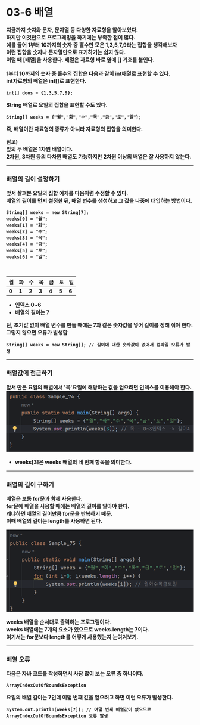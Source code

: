 # 03-6 배열
<b>지금까지 숫자와 문자, 문자열 등 다양한 자료형을 알아보았다.<br>
하지만 이것만으로 프로그래밍을 하기에는 부족한 점이 많다.<br>
예를 들어 1부터 10까지의 숫자 중 홀수만 모은 1,3,5,7,9라는 집합을 생각해보자<br>
이런 집합을 숫자나 문자열만으로 표기하기는 쉽지 않다.<br>
이럴 때 [배열]을 사용한다. 배열은 자료형 바로 옆에 [] 기호를 붙인다.<br>
<br>
1부터 10까지의 숫자 중 홀수의 집합은 다음과 같이 int배열로 표현할 수 있다. <br>
int자료형의 배열은 int[]로 표현한다.

```
int[] doos = {1,3,5,7,9};
```
String 배열로 요일의 집합을 표현할 수도 있다.
```
String[] weeks = {"월","화","수","목","금","토","일"};
```
즉, 배열이란 자료형의 종류가 아니라 자료형의 집합을 의미한다.

참고)<br>
앞의 두 배열은 1차원 배열이다.<br>
2차원, 3차원 등의 다차원 배열도 가능하지만 2차원 이상의 배열은 잘 사용하지 않는다.

---

### 배열의 길이 설정하기
앞서 살펴본 요일의 집합 예제를 다음처럼 수정할 수 있다.<br>
배열의 길이를 먼저 설정한 뒤, 배열 변수를 생성하고 그 값을 나중에 대입하는 방법이다.

```
String[] weeks = new String[7];
weeks[0] = "월";
weeks[1] = "화";
weeks[2] = "수";
weeks[3] = "목";
weeks[4] = "금";
weeks[5] = "토";
weeks[6] = "일";
```
<br>

| 월 | 화 | 수 | 목 | 금 | 토 | 일 |
| --- |---| --- | --- | --- | --- | --- |
|0| 1 |2|3|4|5|6|
* 인덱스 0~6
* 배열의 길이는 7

단, 초기값 없이 배열 변수를 만들 때에는 7과 같은 숫자값을 넣어 길이를 정해 줘야 한다.<br>
그렇지 않으면 오류가 발생함
```
String[] weeks = new String[]; // 길이에 대한 숫자값이 없어서 컴파일 오류가 발생
```

---

### 배열값에 접근하기
<b>앞서 만든 요일의 배열에서 '목'요일에 해당하는 값을 얻으려면 인덱스를 이용해야 한다.
![img.png](img.png)
* weeks[3]은 weeks 배열의 네 번째 항목을 의미한다.

---

### 배열의 길이 구하기
<b>배열은 보통 for문과 함께 사용한다.<br>
for문에 배열을 사용할 때에는 배열의 길이를 알아야 한다.<br>
왜냐하면 배열의 길이만큼 for문을 반복하기 때문.<br>
이때 배열의 길이는 length를 사용하면 된다.</b>

![img_1.png](img_1.png)

weeks 배열을 순서대로 출력하는 프로그램이다.<br>
weeks 배열에는 7개의 요소가 있으므로 weeks.length는 7이다.<br>
여기서는 for문보다 length를 어떻게 사용했는지 눈여겨보기.

---

### 배열 오류
<b>다음은 자바 코드를 작성하면서 사장 많이 보는 오류 중 하나이다.</b>
```
ArrayIndexOutOfBoundsException
```
요일의 배열 길이는 7인데 여덟 번째 값을 얻으려고 하면 이런 오류가 발생한다.
```
System.out.println(weeks[7]); // 여덟 번째 배열값이 없으므로 ArrayIndexOutOfBoundsException 오류 발생
```
